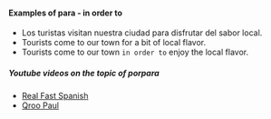
#### Examples of para - in order to

- Los turistas visitan nuestra ciudad para disfrutar del sabor local.
- Tourists come to our town for a bit of local flavor.
- Tourists come to our town `in order to` enjoy the local flavor.


##### Youtube videos on the topic of porpara

- [Real Fast Spanish](https://www.youtube.com/watch?v=dBY2HEWyOEQ)
- [Qroo Paul](https://www.youtube.com/watch?v=D3hnQuaKK_8)
